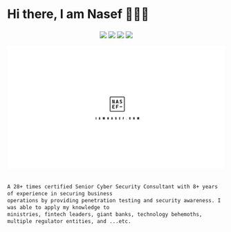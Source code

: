 # Hi there, I am Nasef 👋👋👋



<h3 align="center">

</h3>

<p align="center">
<a href="https://www.linkedin.com/in/iamnasef/"><img src="https://img.shields.io/badge/LinkedIn-0077B5?style=for-the-badge&logo=linkedin&logoColor=white"/></a>
<a href="https://twitter.com/iamnasef"><img src="https://img.shields.io/badge/Twitter-1DA1F2?style=for-the-badge&logo=x&logoColor=white"/></a>
<a href="https://github.com/iamnasef"><img src="https://img.shields.io/badge/GitHub-100000?style=for-the-badge&logo=github&logoColor=white"/></a>
<a href="https://www.youtube.com/channel/UCx2qgl5gjP_oSK_mz674EtA"><img src="https://img.shields.io/badge/YouTube-FF0000?style=for-the-badge&logo=youtube&logoColor=white"/></a>
</p>

<img src="/img/cover.png">

```

A 28+ times certified Senior Cyber Security Consultant with 8+ years of experience in securing business 
operations by providing penetration testing and security awareness. I was able to apply my knowledge to 
ministries, fintech leaders, giant banks, technology behemoths, multiple regulator entities, and ...etc.

```
